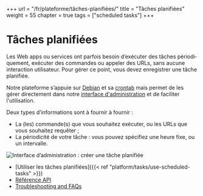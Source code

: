+++
url = "/fr/plateforme/tâches-planifiées/"
title = "Tâches planifiées"
weight = 55
chapter = true
tags = ["scheduled tasks"]
+++

# Tâches planifiées

Les Web apps ou ser­vices ont par­fois besoin d’exé­cu­ter des tâches pério­di­que­ment, exé­cu­ter des com­mandes ou ap­pe­ler des URLs, sans aucune inter­ac­tion uti­li­sa­teur. Pour gérer ce point, vous devez enre­gis­trer une tâche pla­ni­fiée.

Notre pla­te­forme s’ap­puie sur [Debian](https://www.debian.org/) et sa [crontab](https://fr.wikipedia.org/wiki/Cron) mais permet de les gérer directement dans notre [interface d'administration](https://admin.alwaysdata.com) et de faciliter l'utilisation. 


Deux types d’in­for­ma­tions sont à fournir à four­nir :

- La (les) commande(s) que vous sou­hai­tez exé­cu­ter, ou les URLs que vous sou­hai­tez requê­ter ;
- La pério­di­ci­té de votre tâche : vous pou­vez spé­ci­fiez une heure fixe, ou un inter­valle.

![Interface d’ad­mi­nis­tra­tion : créer une tâche pla­ni­fiée](/en/platform/tasks/administration-panel_create-task_FR.png)


- [Utiliser les tâches planifiées]({{< ref "platform/tasks/use-scheduled-tasks" >}})
- [Référence API](https://api.alwaysdata.com/v1/job/doc/)
- [Troubleshooting and FAQs]()
